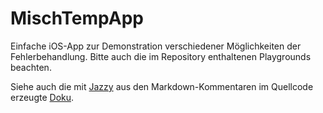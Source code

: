 # MischTempApp
Einfache iOS-App zur Demonstration verschiedener Möglichkeiten der Fehlerbehandlung.
Bitte auch die im Repository enthaltenen Playgrounds beachten.

Siehe auch die mit [Jazzy](https://github.com/realm/jazzy) aus den Markdown-Kommentaren im Quellcode erzeugte 
[Doku](https://MDecker-MobileComputing.github.io/MischTempApp).


